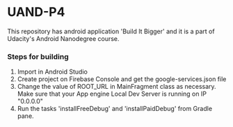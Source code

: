 # UAND-P4
This repository has android application 'Build It Bigger' and it is a part of Udacity's Android Nanodegree course.

### Steps for building

1. Import in Android Studio
2. Create project on Firebase Console and get the google-services.json file
3. Change the value of ROOT_URL in MainFragment class as necessary. Make sure that your App engine Local Dev Server is running on IP "0.0.0.0"
4. Run the tasks 'installFreeDebug' and 'installPaidDebug' from Gradle pane.
